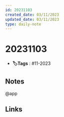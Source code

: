 ```yaml
---
id: 20231103
created_date: 03/11/2023
updated_date: 03/11/2023
type: daily-note
---
```


# 20231103
- **🏷️Tags** : #11-2023  

## Notes

@app 


## Links
